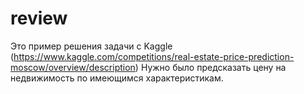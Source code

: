 # review
Это пример решения задачи с Kaggle (https://www.kaggle.com/competitions/real-estate-price-prediction-moscow/overview/description)
Нужно было предсказать цену на недвижимость по имеющимся характеристикам.
